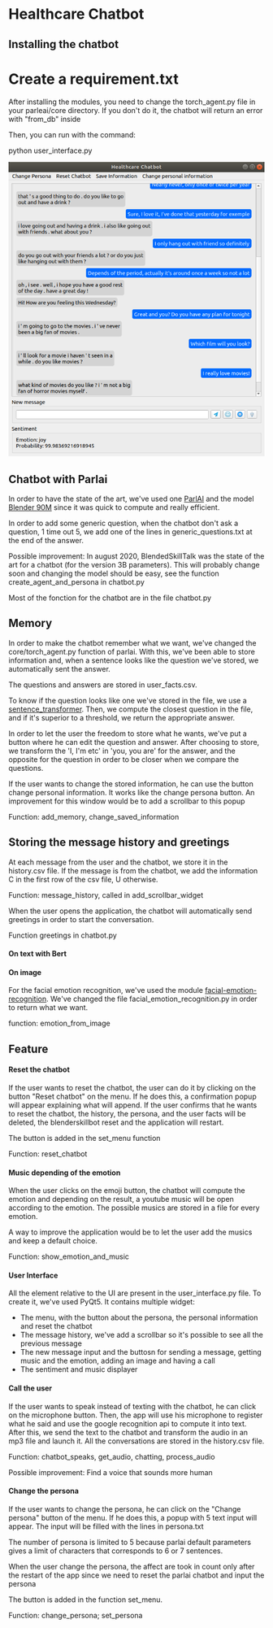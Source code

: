 # Healthcare Chatbot

## Installing the chatbot

# Create a requirement.txt

After installing the modules, you need to change the torch_agent.py file in your parleai/core directory. If you don't do it, the chatbot will return an error with "from_db" inside

Then, you can run with the command:

python user_interface.py

![user interface](Images/ui.png)


## Chatbot with Parlai

In order to have the state of the art, we've used one [ParlAI](https://parl.ai/) and the model [Blender 90M](https://parl.ai/projects/recipes/) since it was quick to compute and really efficient.

In order to add some generic question, when the chatbot don't ask a question, 1 time out 5, we add one of the lines in generic_questions.txt at the end of the answer.

Possible improvement: In august 2020, BlendedSkillTalk was the state of the art for a chatbot (for the version 3B parameters). This will probably change soon and changing the model should be easy, see the function create_agent_and_persona in chatbot.py


Most of the fonction for the chatbot are in the file chatbot.py

## Memory

In order to make the chatbot remember what we want, we've changed the core/torch_agent.py function of parlai. With this, we've been able to store information and, when a sentence looks like the question we've stored, we automatically sent the answer. 

The questions and answers are stored in user_facts.csv.

To know if the question looks like one we've stored in the file, we use a [sentence_transformer](https://github.com/UKPLab/sentence-transformers#pretrained-models). Then, we compute the closest question in the file, and if it's superior to a threshold, we return the appropriate answer.

In order to let the user the freedom to store what he wants, we've put a button where he can edit the question and answer. After choosing to store, we transform the 'I, I'm etc' in 'you, you are' for the answer, and the opposite for the question in order to be closer when we compare the questions.

If the user wants to change the stored information, he can use the button change personal information. It works like the change persona button. An improvement for this window would be to add a scrollbar to this popup

Function: add_memory, change_saved_information

## Storing the message history and greetings

At each message from the user and the chatbot, we store it in the history.csv file. If the message is from the chatbot, we add the information C in the first row of the csv file, U otherwise.

Function: message_history, called in add_scrollbar_widget

When the user opens the application, the chatbot will automatically send greetings in order to start the conversation.

Function greetings in chatbot.py

#### On text with Bert

#### On image

For the facial emotion recognition, we've used the module [facial-emotion-recognition](https://pypi.org/project/facial-emotion-recognition/). We've changed the file facial_emotion_recognition.py in order to return what we want.

function: emotion_from_image

## Feature

#### Reset the chatbot

If the user wants to reset the chatbot, the user can do it by clicking on the button "Reset chatbot" on the menu.  If he does this, a confirmation popup will appear explaining what will append. If the user confirms that he wants to reset the chatbot, the history, the persona, and the user facts will be deleted, the blenderskillbot reset and the application will restart.

The button is added in the set_menu function

Function: reset_chatbot

#### Music depending of the emotion

When the user clicks on the emoji button, the chatbot will compute the emotion and depending on the result, a youtube music will be open according to the emotion.
The possible musics are stored in a file for every emotion. 

A way to improve the application would be to let the user add the musics and keep a default choice. 

Function: show_emotion_and_music

#### User Interface

All the element relative to the UI are present in the user_interface.py file. To create it, we've used PyQt5. It contains multiple widget:

* The menu, with the button about the persona, the personal information and reset the chatbot
* The message history, we've add a scrollbar so it's possible to see all the previous message
* The new message input and the buttosn for sending a message, getting music and the emotion, adding an image and having a call
* The sentiment and music displayer


#### Call the user

If the user wants to speak instead of texting with the chatbot, he can click on the microphone button. Then, the app will use his microphone to register what he said and use the google recognition api to compute it into text. After this, we send the text to the chatbot and transform the audio in an mp3 file and launch it.
All the conversations are stored in the history.csv file.

Function: chatbot_speaks, get_audio, chatting, process_audio

Possible improvement: Find a voice that sounds more human

#### Change the persona

If the user wants to change the persona, he can click on the "Change persona" button of the menu. If he does this, a popup with 5 text input will appear. The input will be filled with the lines in persona.txt

The number of persona is limited to 5 because parlai default parameters gives a limit of characters that corresponds to 6 or 7 sentences.

When the user change the persona, the affect are took in count only after the restart of the app since we need to reset the parlai chatbot and input the persona

The button is added in the function set_menu. 

Function: change_persona; set_persona

